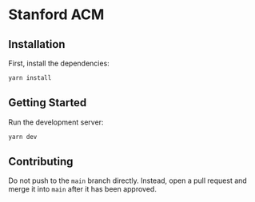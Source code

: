 # Stanford ACM

## Installation

First, install the dependencies:

```bash
yarn install
```

## Getting Started

Run the development server:

```bash
yarn dev
```

## Contributing

Do not push to the `main` branch directly. Instead, open a pull request and merge it into `main` after it has been approved.

